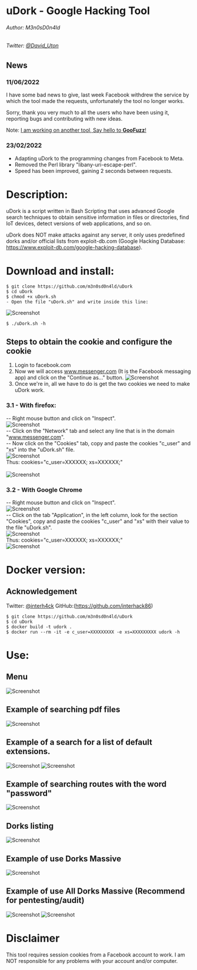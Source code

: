 # uDork - Google Hacking Tool

###### Author: M3n0sD0n4ld
###### Twitter: [@David_Uton](https://twitter.com/David_Uton)

## News
### 11/06/2022
I have some bad news to give, last week Facebook withdrew the service by which the tool made the requests, unfortunately the tool no longer works.

Sorry, thank you very much to all the users who have been using it, reporting bugs and contributing with new ideas.

Note: [I am working on another tool, Say hello to **GooFuzz**!](https://github.com/m3n0sd0n4ld/GooFuzz)


### 23/02/2022
- Adapting uDork to the programming changes from Facebook to Meta.
- Removed the Perl library "libany-uri-escape-perl".
- Speed has been improved, gaining 2 seconds between requests.

# Description:

uDork is a script written in Bash Scripting that uses advanced Google search techniques to obtain sensitive information in files or directories, find IoT devices, detect versions of web applications, and so on.

uDork does NOT make attacks against any server, it only uses predefined dorks and/or official lists from exploit-db.com (Google Hacking Database: https://www.exploit-db.com/google-hacking-database).

# Download and install:
```
$ git clone https://github.com/m3n0sd0n4ld/uDork
$ cd uDork
$ chmod +x uDork.sh
- Open the file "uDork.sh" and write inside this line:
```
![Screenshot](https://github.com/m3n0sd0n4ld/uDork/blob/master/images/1.png)
```
$ ./uDork.sh -h
```

## Steps to obtain the cookie and configure the cookie
1. Login to facebook.com
2. Now we will access www.messenger.com (It is the Facebook messaging app) and click on the "Continue as..." button.
![Screenshot](https://github.com/m3n0sd0n4ld/uDork/blob/master/images/2.png)
3. Once we're in, all we have to do is get the two cookies we need to make uDork work.

### 3.1 - With firefox:
-- Right mouse button and click on "Inspect".
<br>
![Screenshot](https://github.com/m3n0sd0n4ld/uDork/blob/master/images/3.png)
<br>
-- Click on the "Network" tab and select any line that is in the domain "www.messenger.com".
<br>
-- Now click on the "Cookies" tab, copy and paste the cookies "c_user" and "xs" into the "uDork.sh" file.
<br>
![Screenshot](https://github.com/m3n0sd0n4ld/uDork/blob/master/images/4.png)
<br>
Thus: cookies="c_user=XXXXXX; xs=XXXXXX;"
<br>
<br>
![Screenshot](https://github.com/m3n0sd0n4ld/uDork/blob/master/images/1.png)
<br>

### 3.2 - With Google Chrome
-- Right mouse button and click on "Inspect".
<br>
![Screenshot](https://github.com/m3n0sd0n4ld/uDork/blob/master/images/5.png)
<br>
--  Click on the tab "Application", in the left column, look for the section "Cookies", copy and paste the cookies "c_user" and "xs" with their value to the file "uDork.sh".
<br>
![Screenshot](https://github.com/m3n0sd0n4ld/uDork/blob/master/images/6.png)
<br>
Thus: cookies="c_user=XXXXXX; xs=XXXXXX;"
<br>
![Screenshot](https://github.com/m3n0sd0n4ld/uDork/blob/master/images/1.png)
<br>

# Docker version:
## Acknowledgement
Twitter: [@interh4ck](https://twitter.com/interh4ck)
GitHub:(https://github.com/interhack86)
```
$ git clone https://github.com/m3n0sd0n4ld/uDork
$ cd uDork
$ docker build -t udork .
$ docker run --rm -it -e c_user=XXXXXXXXX -e xs=XXXXXXXXX udork -h
```

# Use:

## Menu
![Screenshot](https://github.com/m3n0sd0n4ld/uDork/blob/master/images/7.png)

## Example of searching pdf files
![Screenshot](https://github.com/m3n0sd0n4ld/uDork/blob/master/images/8.png)

## Example of a search for a list of default extensions.
![Screenshot](https://github.com/m3n0sd0n4ld/uDork/blob/master/images/12.png)
![Screenshot](https://github.com/m3n0sd0n4ld/uDork/blob/master/images/13.png)

## Example of searching routes with the word "password"
![Screenshot](https://github.com/m3n0sd0n4ld/uDork/blob/master/images/9.png)

## Dorks listing
![Screenshot](https://github.com/m3n0sd0n4ld/uDork/blob/master/images/10.png)

## Example of use Dorks Massive 
![Screenshot](https://github.com/m3n0sd0n4ld/uDork/blob/master/images/11.png)

## Example of use All Dorks Massive (Recommend for pentesting/audit) 
![Screenshot](https://github.com/m3n0sd0n4ld/uDork/blob/master/images/14.png)
![Screenshot](https://github.com/m3n0sd0n4ld/uDork/blob/master/images/15.png)


# Disclaimer
This tool requires session cookies from a Facebook account to work. I am NOT responsible for any problems with your account and/or computer.

